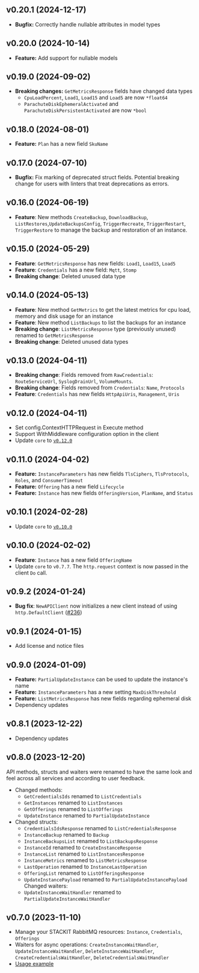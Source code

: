 ## v0.20.1 (2024-12-17)

- **Bugfix:** Correctly handle nullable attributes in model types

## v0.20.0 (2024-10-14)

- **Feature:** Add support for nullable models

## v0.19.0 (2024-09-02)

- **Breaking changes:** `GetMetricsResponse` fields have changed data types
  - `CpuLoadPercent`, `Load1`, `Load15` and `Load5` are now `*float64`
  - `ParachuteDiskEphemeralActivated` and `ParachuteDiskPersistentActivated` are now `*bool`

## v0.18.0 (2024-08-01)

- **Feature:** `Plan` has a new field `SkuName`

## v0.17.0 (2024-07-10)

- **Bugfix:** Fix marking of deprecated struct fields. Potential breaking change for users with linters that treat deprecations as errors.

## v0.16.0 (2024-06-19)

- **Feature**: New methods `CreateBackup`, `DownloadBackup`, `ListRestores`,`UpdateBackupsConfig`, `TriggerRecreate`, `TriggerRestart`, `TriggerRestore` to manage the backup and restoration of an instance.

## v0.15.0 (2024-05-29)

- **Feature**: `GetMetricsResponse` has new fields: `Load1`, `Load15`, `Load5`
- **Feature**: `Credentials` has a new field: `Mqtt`, `Stomp`
- **Breaking change**: Deleted unused data type

## v0.14.0 (2024-05-13)

- **Feature**: New method `GetMetrics` to get the latest metrics for cpu load, memory and disk usage for an instance
- **Feature**: New method `ListBackups` to list the backups for an instance
- **Breaking change**: `ListMetricsResponse` type (previously unused) renamed to `GetMetricsResponse`
- **Breaking change**: Deleted unused data types

## v0.13.0 (2024-04-11)

- **Breaking change**: Fields removed from `RawCredentials`: `RouteServiceUrl`, `SyslogDrainUrl`, `VolumeMounts`.
- **Breaking change**: Fields removed from `Credentials`: `Name`, `Protocols`
- **Feature**: `Credentials` has new fields `HttpApiUris`, `Management`, `Uris`

## v0.12.0 (2024-04-11)

- Set config.ContextHTTPRequest in Execute method
- Support WithMiddleware configuration option in the client
- Update `core` to [`v0.12.0`](../../core/CHANGELOG.md#v0120-2024-04-11)

## v0.11.0 (2024-04-02)

- **Feature:** `InstanceParameters` has new fields `TlsCiphers`, `TlsProtocols`, `Roles`, and `ConsumerTimeout`
- **Feature:** `Offering` has a new field `Lifecycle`
- **Feature:** `Instance` has new fields `OfferingVersion`, `PlanName`, and `Status`

## v0.10.1 (2024-02-28)

- Update `core` to [`v0.10.0`](../../core/CHANGELOG.md#v0100-2024-02-27)

## v0.10.0 (2024-02-02)

- **Feature**: `Instance` has a new field `OfferingName`
- Update `core` to `v0.7.7`. The `http.request` context is now passed in the client `Do` call.

## v0.9.2 (2024-01-24)

- **Bug fix**: `NewAPIClient` now initializes a new client instead of using `http.DefaultClient` ([#236](https://github.com/stackitcloud/stackit-sdk-go/issues/236))

## v0.9.1 (2024-01-15)

- Add license and notice files

## v0.9.0 (2024-01-09)

- **Feature:** `PartialUpdateInstance` can be used to update the instance's name
- **Feature:** `InstanceParameters` has a new setting `MaxDiskThreshold`
- **Feature:** `ListMetricsResponse` has new fields regarding ephemeral disk
- Dependency updates

## v0.8.1 (2023-12-22)

- Dependency updates

## v0.8.0 (2023-12-20)

API methods, structs and waiters were renamed to have the same look and feel across all services and according to user feedback.

- Changed methods:
  - `GetCredentialsIds` renamed to `ListCredentials`
  - `GetInstances` renamed to `ListInstances`
  - `GetOfferings` renamed to `ListOfferings`
  - `UpdateInstance` renamed to `PartialUpdateInstance`
- Changed structs:
  - `CredentialsIdsResponse` renamed to `ListCredentialsResponse`
  - `InstanceBackup` renamed to `Backup`
  - `InstanceBackupsList` renamed to `ListBackupsResponse`
  - `InstanceId` renamed to `CreateInstanceResponse`
  - `InstanceList` renamed to `ListInstancesResponse`
  - `InstanceMetrics` renamed to `ListMetricsResponse`
  - `LastOperation` renamed to `InstanceLastOperation`
  - `OfferingList` renamed to `ListOfferingsResponse`
  - `UpdateInstancePayload` renamed to `PartialUpdateInstancePayload`
    Changed waiters:
  - `UpdateInstanceWaitHandler` renamed to `PartialUpdateInstanceWaitHandler`

## v0.7.0 (2023-11-10)

- Manage your STACKIT RabbitMQ resources: `Instance`, `Credentials`, `Offerings`
- Waiters for async operations: `CreateInstanceWaitHandler`, `UpdateInstanceWaitHandler`, `DeleteInstanceWaitHandler`, `CreateCredentialsWaitHandler`, `DeleteCredentialsWaitHandler`
- [Usage example](https://github.com/stackitcloud/stackit-sdk-go/tree/main/examples/rabbitmq)
